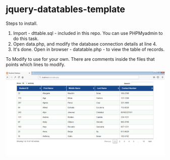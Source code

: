 # jquery-datatables-template

Steps to install.

1. Import - dttable.sql - included in this repo. You can use PHPMyadmin to do this task.
2. Open data.php, and modify the database connection details at line 4.
3. It's done. Open in browser - datatable.php - to view the table of records.

To Modify to use for your own. There are comments inside the files that points which lines to modify. 

![alt text](https://raw.githubusercontent.com/onwhim/jquery-datatables-template/master/datatables.png?1)

